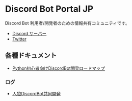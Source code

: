 # Discord Bot Portal JP
Discord Bot 利用者/開発者のための情報共有コミュニティです。

- [Discord サーバー](https://discord.gg/FWw6VqQ)
- [Twitter](https://twitter.com/discordbot_jp)

## 各種ドキュメント
- [Python初心者向けDiscordBot開発ロードマップ](/docs/Python初心者向けDiscordBot開発ロードマップ.md)

### ログ

- [人狼DiscordBot共同開発](/docs/logs/人狼DiscordBot共同開発.md)

